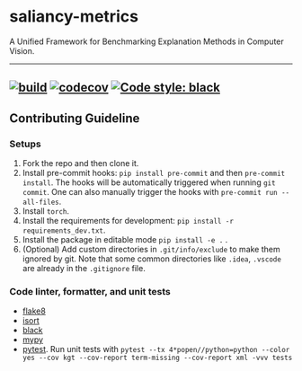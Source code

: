 # saliancy-metrics
A Unified Framework for Benchmarking Explanation Methods in Computer Vision.

---
[![build](https://github.com/sandylaker/saliancy-metrics/actions/workflows/unit-tests.yml/badge.svg)](https://github.com/sandylaker/saliancy-metrics/actions/workflows/unit-tests.yml)
[![codecov](https://codecov.io/gh/sandylaker/saliancy-metrics/branch/main/graph/badge.svg?token=ipPQ5VZivM)](https://codecov.io/gh/sandylaker/saliancy-metrics)
[![Code style: black](https://img.shields.io/badge/code%20style-black-000000.svg)](https://github.com/psf/black)
---

## Contributing Guideline

### Setups
1. Fork the repo and then clone it.
2. Install pre-commit hooks: `pip install pre-commit` and then `pre-commit install`. The hooks will be
automatically triggered when running `git commit`. One can also manually trigger the hooks with
`pre-commit run --all-files`.
3. Install `torch`.
4. Install the requirements for development: `pip install -r requirements_dev.txt`.
5. Install the package in editable mode `pip install -e .` .
6. (Optional) Add custom directories in `.git/info/exclude` to make them ignored by git. Note that
some common directories like `.idea`, `.vscode` are already in the `.gitignore` file.

### Code linter, formatter, and unit tests
* [flake8](https://flake8.pycqa.org/en/latest/)
* [isort](https://pycqa.github.io/isort/)
* [black](https://black.readthedocs.io/en/stable/)
* [mypy](https://mypy.readthedocs.io/en/stable/)
* [pytest](https://docs.pytest.org/en/7.1.x/). Run unit tests with
`pytest --tx 4*popen//python=python --color yes --cov kgt --cov-report term-missing --cov-report xml -vvv tests`
